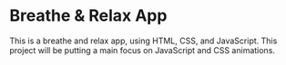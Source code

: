 # Breathe & Relax App
 This is a breathe and relax app, using HTML, CSS, and JavaScript. This project will be putting a main focus on JavaScript and CSS animations. 
